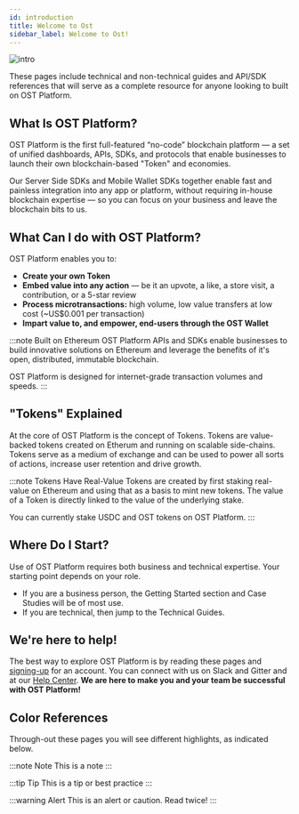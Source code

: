 ```yaml
---
id: introduction
title: Welcome to Ost
sidebar_label: Welcome to Ost!
---
```


![intro](/platform/docs/assets/getting-started/intro.png)

These pages include technical and non-technical guides and API/SDK references that will serve as a complete resource for anyone looking to built on OST Platform.

## What Is OST Platform?
OST Platform is the first full-featured “no-code” blockchain platform — a set of unified dashboards, APIs, SDKs, and protocols that enable businesses to launch their own blockchain-based "Token" and economies.

Our Server Side SDKs and Mobile Wallet SDKs together enable fast and painless integration into any app or platform, without requiring in-house blockchain expertise — so you can focus on your business and leave the blockchain bits to us.

## What Can I do with OST Platform?
OST Platform enables you to:
* **Create your own Token**
* **Embed value into any action** — be it an upvote, a like, a store visit, a contribution, or a 5-star review
* **Process microtransactions:** high volume, low value transfers at low cost (~US$0.001 per transaction)
* **Impart value to, and empower, end-users through the OST Wallet**

:::note Built on Ethereum
OST Platform APIs and SDKs enable businesses to build innovative solutions on Ethereum and leverage the benefits of it's open, distributed, immutable blockchain.

OST Platform is designed for internet-grade transaction volumes and speeds.
:::

## "Tokens" Explained
At the core of OST Platform is the concept of Tokens. Tokens are value-backed tokens created on Etherum and running on scalable side-chains. Tokens serve as a medium of exchange and can be used to power all sorts of actions, increase user retention and drive growth.

:::note Tokens Have Real-Value
Tokens are created by first staking real-value on Ethereum and using that as a basis to mint new tokens. The value of a Token is directly linked to the value of the underlying stake.

You can currently stake USDC and OST tokens on OST Platform.
:::

## Where Do I Start?
Use of OST Platform requires both business and technical expertise. Your starting point depends on your role. 
* If you are a business person, the Getting Started section and Case Studies will be of most use. 
* If you are technical, then jump to the Technical Guides.

## We're here to help!
The best way to explore OST Platform is by reading these pages and [signing-up](https://platform.ost.com/sign-up) for an account. You can connect with us on Slack and Gitter and at our [Help Center](https://help.ost.com). **We are here to make you and your team be successful with OST Platform!**

## Color References
Through-out these pages you will see different highlights, as indicated below. 

:::note Note
This is a note
:::

:::tip Tip
This is a tip or best practice
:::

:::warning Alert
This is an alert or caution. Read twice!
:::
